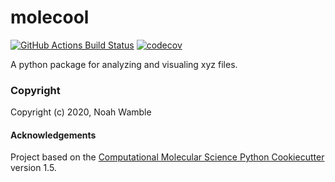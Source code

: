 molecool
==============================
[//]: # (Badges)
[![GitHub Actions Build Status](https://github.com/REPLACE_WITH_OWNER_ACCOUNT/molecool/workflows/CI/badge.svg)](https://github.com/REPLACE_WITH_OWNER_ACCOUNT/molecool/actions?query=workflow%3ACI)
[![codecov](https://codecov.io/gh/REPLACE_WITH_OWNER_ACCOUNT/molecool/branch/master/graph/badge.svg)](https://codecov.io/gh/REPLACE_WITH_OWNER_ACCOUNT/molecool/branch/master)


A python package for analyzing and visualing xyz files. 

### Copyright

Copyright (c) 2020, Noah Wamble


#### Acknowledgements
 
Project based on the 
[Computational Molecular Science Python Cookiecutter](https://github.com/molssi/cookiecutter-cms) version 1.5.
